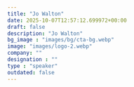 ```yaml
---
title: "Jo Walton"
date: 2025-10-07T12:57:12.699972+00:00
draft: false
description: "Jo Walton"
bg_image : "images/bg/cta-bg.webp"
image: "images/logo-2.webp"
company: ""
designation : ""
type : "speaker"
outdated: false
---
```

